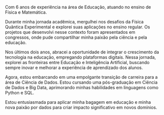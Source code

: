 Com 6 anos de experiência na área de Educação, atuando no ensino de Física e Matemática.

Durante minha jornada acadêmica, mergulhei nos desafios da Física Quântica Experimental e explorei suas aplicações no ensino regular. Os projetos que desenvolvi nesse contexto foram apresentados em congressos, onde pude compartilhar minha paixão pela ciência e pela educação.

Nos últimos dois anos, abracei a oportunidade de integrar o crescimento da tecnologia na educação, empregando plataformas digitais. Nessa jornada, explorei as fronteiras entre Educação e Inteligência Artificial, buscando sempre inovar e melhorar a experiência de aprendizado dos alunos.

Agora, estou embarcando em uma empolgante transição de carreira para a área de Ciência de Dados. Estou cursando uma pós-graduação em Ciência de Dados e Big Data, aprimorando minhas habilidades em linguagens como Python e SQL.

Estou entusiasmada para aplicar minha bagagem em educação e minha nova paixão por dados para criar impacto significativo em novos domínios.

<!---
Jessdrielly/Jessdrielly is a ✨ special ✨ repository because its `README.md` (this file) appears on your GitHub profile.
You can click the Preview link to take a look at your changes.
--->
